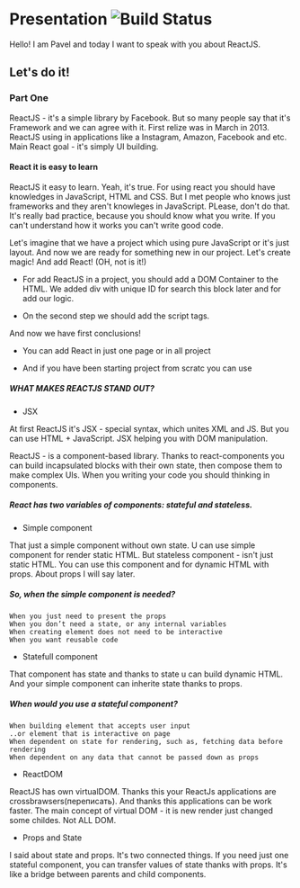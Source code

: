 # Presentation ![Build Status](https://travis-ci.org/hakimel/reveal.js.svg?branch=master)

Hello! I am Pavel and today I want to speak with you about ReactJS.

## Let's do it!
### Part One
ReactJS - it's a simple library by Facebook. But so many people say that it's Framework and we can agree with it.
First relize was in March in 2013. 
ReactJS using in applications like a Instagram, Amazon, Facebook and etc.
Main React goal - it's simply UI building.

#### React it is easy to learn
ReactJS it easy to learn. Yeah, it's true. For using react you should have knowledges in JavaScript, HTML and CSS. But I met people who knows just frameworks and they aren't knowleges in JavaScript. PLease, don't do that. It's really bad practice, because you should know what you write. If you can't understand how it works you can't write good code.

Let's imagine that we have a project which using pure JavaScript or it's just layout. And now we are ready for something new in our project. 
Let's create magic! And add React! (OH, not is it!)

* For add ReactJS in a project, you should add a DOM Container to the HTML. We added div with unique ID for search this block later and for add our logic.

* On the second step we should add the script tags.

And now we have first conclusions!
* You can add React in just one page or in all project

* And if you have been starting project from scratc you can use
##### WHAT MAKES REACTJS STAND OUT?
* JSX

At first ReactJS it's JSX - special syntax,  which unites XML and JS.
But you can use HTML + JavaScript. JSX helping you with DOM manipulation. 

ReactJS - is a component-based library. Thanks to react-components you can build incapsulated blocks with their own state, then compose them to make complex UIs. 
When you writing your code you should thinking in components.
##### React has two variables of components: stateful and stateless.

* Simple component

That just a simple component without own state. U can use simple component for render static HTML. But stateless component - isn't just static HTML. You can use this component and for dynamic HTML with props. About props I will say later.
##### So, when the simple component is needed?
    When you just need to present the props
    When you don’t need a state, or any internal variables
    When creating element does not need to be interactive
    When you want reusable code

* Statefull component

That component has state and thanks to state u can build dynamic HTML.
And your simple component can inherite state thanks to props.
##### When would you use a stateful component?
    When building element that accepts user input
    ..or element that is interactive on page
    When dependent on state for rendering, such as, fetching data before rendering
    When dependent on any data that cannot be passed down as props

* ReactDOM

ReactJS has own virtualDOM. Thanks this your ReactJs applications are crossbrawsers(переписать). And thanks this applications can be work faster.
The main concept of virtual DOM - it is new render just changed some childes. Not ALL DOM. 

* Props and State

I said about state and props. It's two connected things. If you need just one stateful component, you can transfer values of state thanks with props. It's like a bridge between parents and child components.

